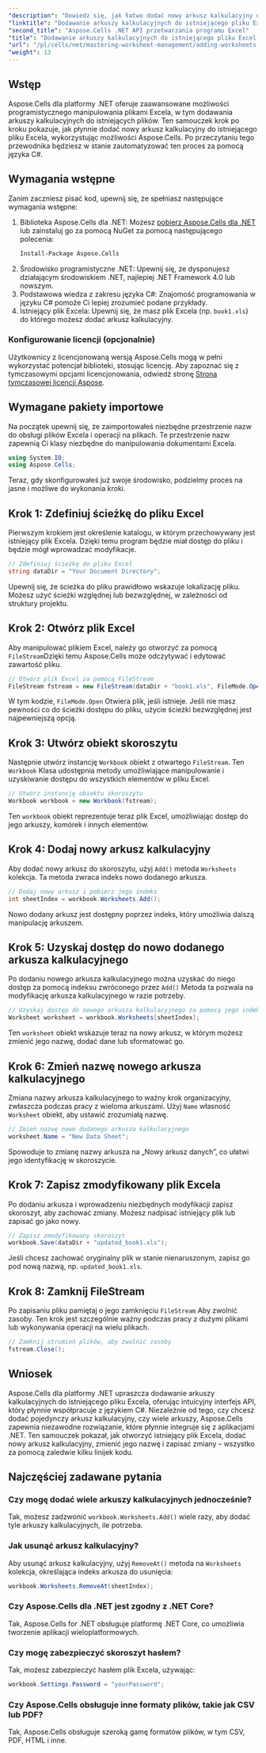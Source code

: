```yaml
---
"description": "Dowiedz się, jak łatwo dodać nowy arkusz kalkulacyjny do istniejącego pliku Excel w .NET za pomocą Aspose.Cells. Ten przewodnik krok po kroku obejmuje wszystko, od konfiguracji środowiska po zapisanie zmodyfikowanego pliku Excel."
"linktitle": "Dodawanie arkuszy kalkulacyjnych do istniejącego pliku Excel za pomocą Aspose.Cells"
"second_title": "Aspose.Cells .NET API przetwarzania programu Excel"
"title": "Dodawanie arkuszy kalkulacyjnych do istniejącego pliku Excel za pomocą Aspose.Cells"
"url": "/pl/cells/net/mastering-worksheet-management/adding-worksheets-to-existing-excel-file/"
"weight": 13
---
```


## Wstęp

Aspose.Cells dla platformy .NET oferuje zaawansowane możliwości programistycznego manipulowania plikami Excela, w tym dodawania arkuszy kalkulacyjnych do istniejących plików. Ten samouczek krok po kroku pokazuje, jak płynnie dodać nowy arkusz kalkulacyjny do istniejącego pliku Excela, wykorzystując możliwości Aspose.Cells. Po przeczytaniu tego przewodnika będziesz w stanie zautomatyzować ten proces za pomocą języka C#.

## Wymagania wstępne

Zanim zaczniesz pisać kod, upewnij się, że spełniasz następujące wymagania wstępne:

1. Biblioteka Aspose.Cells dla .NET: Możesz [pobierz Aspose.Cells dla .NET](https://releases.aspose.com/cells/net/) lub zainstaluj go za pomocą NuGet za pomocą następującego polecenia:
   ```bash
   Install-Package Aspose.Cells
   ```
2. Środowisko programistyczne .NET: Upewnij się, że dysponujesz działającym środowiskiem .NET, najlepiej .NET Framework 4.0 lub nowszym.
3. Podstawowa wiedza z zakresu języka C#: Znajomość programowania w języku C# pomoże Ci lepiej zrozumieć podane przykłady.
4. Istniejący plik Excela: Upewnij się, że masz plik Excela (np. `book1.xls`) do którego możesz dodać arkusz kalkulacyjny.

### Konfigurowanie licencji (opcjonalnie)

Użytkownicy z licencjonowaną wersją Aspose.Cells mogą w pełni wykorzystać potencjał biblioteki, stosując licencję. Aby zapoznać się z tymczasowymi opcjami licencjonowania, odwiedź stronę [Strona tymczasowej licencji Aspose](https://purchase.aspose.com/temporary-license/).

## Wymagane pakiety importowe

Na początek upewnij się, że zaimportowałeś niezbędne przestrzenie nazw do obsługi plików Excela i operacji na plikach. Te przestrzenie nazw zapewnią Ci klasy niezbędne do manipulowania dokumentami Excela.

```csharp
using System.IO;
using Aspose.Cells;
```

Teraz, gdy skonfigurowałeś już swoje środowisko, podzielmy proces na jasne i możliwe do wykonania kroki.

## Krok 1: Zdefiniuj ścieżkę do pliku Excel

Pierwszym krokiem jest określenie katalogu, w którym przechowywany jest istniejący plik Excela. Dzięki temu program będzie miał dostęp do pliku i będzie mógł wprowadzać modyfikacje.

```csharp
// Zdefiniuj ścieżkę do pliku Excel
string dataDir = "Your Document Directory";
```

Upewnij się, że ścieżka do pliku prawidłowo wskazuje lokalizację pliku. Możesz użyć ścieżki względnej lub bezwzględnej, w zależności od struktury projektu.

## Krok 2: Otwórz plik Excel

Aby manipulować plikiem Excel, należy go otworzyć za pomocą `FileStream`Dzięki temu Aspose.Cells może odczytywać i edytować zawartość pliku.

```csharp
// Otwórz plik Excel za pomocą FileStream
FileStream fstream = new FileStream(dataDir + "book1.xls", FileMode.Open);
```

W tym kodzie, `FileMode.Open` Otwiera plik, jeśli istnieje. Jeśli nie masz pewności co do ścieżki dostępu do pliku, użycie ścieżki bezwzględnej jest najpewniejszą opcją.

## Krok 3: Utwórz obiekt skoroszytu

Następnie utwórz instancję `Workbook` obiekt z otwartego `FileStream`. Ten `Workbook` Klasa udostępnia metody umożliwiające manipulowanie i uzyskiwanie dostępu do wszystkich elementów w pliku Excel.

```csharp
// Utwórz instancję obiektu skoroszytu
Workbook workbook = new Workbook(fstream);
```

Ten `workbook` obiekt reprezentuje teraz plik Excel, umożliwiając dostęp do jego arkuszy, komórek i innych elementów.

## Krok 4: Dodaj nowy arkusz kalkulacyjny

Aby dodać nowy arkusz do skoroszytu, użyj `Add()` metoda `Worksheets` kolekcja. Ta metoda zwraca indeks nowo dodanego arkusza.

```csharp
// Dodaj nowy arkusz i pobierz jego indeks
int sheetIndex = workbook.Worksheets.Add();
```

Nowo dodany arkusz jest dostępny poprzez indeks, który umożliwia dalszą manipulację arkuszem.

## Krok 5: Uzyskaj dostęp do nowo dodanego arkusza kalkulacyjnego

Po dodaniu nowego arkusza kalkulacyjnego można uzyskać do niego dostęp za pomocą indeksu zwróconego przez `Add()` Metoda ta pozwala na modyfikację arkusza kalkulacyjnego w razie potrzeby.

```csharp
// Uzyskaj dostęp do nowego arkusza kalkulacyjnego za pomocą jego indeksu
Worksheet worksheet = workbook.Worksheets[sheetIndex];
```

Ten `worksheet` obiekt wskazuje teraz na nowy arkusz, w którym możesz zmienić jego nazwę, dodać dane lub sformatować go.

## Krok 6: Zmień nazwę nowego arkusza kalkulacyjnego

Zmiana nazwy arkusza kalkulacyjnego to ważny krok organizacyjny, zwłaszcza podczas pracy z wieloma arkuszami. Użyj `Name` własność `Worksheet` obiekt, aby ustawić zrozumiałą nazwę.

```csharp
// Zmień nazwę nowo dodanego arkusza kalkulacyjnego
worksheet.Name = "New Data Sheet";
```

Spowoduje to zmianę nazwy arkusza na „Nowy arkusz danych”, co ułatwi jego identyfikację w skoroszycie.

## Krok 7: Zapisz zmodyfikowany plik Excela

Po dodaniu arkusza i wprowadzeniu niezbędnych modyfikacji zapisz skoroszyt, aby zachować zmiany. Możesz nadpisać istniejący plik lub zapisać go jako nowy.

```csharp
// Zapisz zmodyfikowany skoroszyt
workbook.Save(dataDir + "updated_book1.xls");
```

Jeśli chcesz zachować oryginalny plik w stanie nienaruszonym, zapisz go pod nową nazwą, np. `updated_book1.xls`.

## Krok 8: Zamknij FileStream

Po zapisaniu pliku pamiętaj o jego zamknięciu `FileStream` Aby zwolnić zasoby. Ten krok jest szczególnie ważny podczas pracy z dużymi plikami lub wykonywania operacji na wielu plikach.

```csharp
// Zamknij strumień plików, aby zwolnić zasoby
fstream.Close();
```

## Wniosek

Aspose.Cells dla platformy .NET upraszcza dodawanie arkuszy kalkulacyjnych do istniejącego pliku Excela, oferując intuicyjny interfejs API, który płynnie współpracuje z językiem C#. Niezależnie od tego, czy chcesz dodać pojedynczy arkusz kalkulacyjny, czy wiele arkuszy, Aspose.Cells zapewnia niezawodne rozwiązanie, które płynnie integruje się z aplikacjami .NET. Ten samouczek pokazał, jak otworzyć istniejący plik Excela, dodać nowy arkusz kalkulacyjny, zmienić jego nazwę i zapisać zmiany – wszystko za pomocą zaledwie kilku linijek kodu.

## Najczęściej zadawane pytania

### Czy mogę dodać wiele arkuszy kalkulacyjnych jednocześnie?

Tak, możesz zadzwonić `workbook.Worksheets.Add()` wiele razy, aby dodać tyle arkuszy kalkulacyjnych, ile potrzeba.

### Jak usunąć arkusz kalkulacyjny?

Aby usunąć arkusz kalkulacyjny, użyj `RemoveAt()` metoda na `Worksheets` kolekcja, określająca indeks arkusza do usunięcia:
```csharp
workbook.Worksheets.RemoveAt(sheetIndex);
```

### Czy Aspose.Cells dla .NET jest zgodny z .NET Core?

Tak, Aspose.Cells for .NET obsługuje platformę .NET Core, co umożliwia tworzenie aplikacji wieloplatformowych.

### Czy mogę zabezpieczyć skoroszyt hasłem?

Tak, możesz zabezpieczyć hasłem plik Excela, używając:
```csharp
workbook.Settings.Password = "yourPassword";
```

### Czy Aspose.Cells obsługuje inne formaty plików, takie jak CSV lub PDF?
Tak, Aspose.Cells obsługuje szeroką gamę formatów plików, w tym CSV, PDF, HTML i inne.